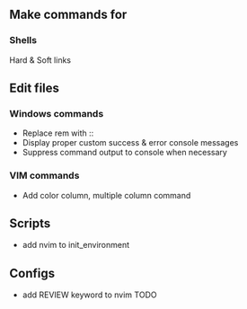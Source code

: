 ## Make commands for
### Shells
Hard & Soft links

## Edit files
### Windows commands
- Replace rem with ::
- Display proper custom success & error console messages
- Suppress command output to console when necessary
### VIM commands
- Add color column, multiple column command

## Scripts
- add nvim to init_environment

## Configs
- add REVIEW keyword to nvim TODO
